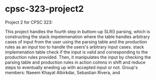 # cpsc-323-project2
Project 2 for CPSC 323:

This project handles the fourth step in buttom-up SLR() parsing, which is constructing the stack impelemenation where the table handles arbitrary cases of input from the user using the parsing table and the production rules as an input too to handle the users's arbitrary input cases. stack implemenation table check if the input is valid and corresponding to the production rules provided. Then, it manipulates the input by checking the parsing table and production rules in action colmns in shift and reduce steps to eventually eneding up with accepted input or not.
Group's members: Naeem Khayat Albirkdar, Sebastian Rivera, and  
